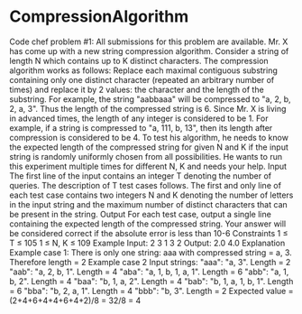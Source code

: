 # CompressionAlgorithm
Code chef problem #1:   All submissions for this problem are available. Mr. X has come up with a new string compression algorithm. Consider a string of length N which contains up to K distinct characters. The compression algorithm works as follows: Replace each maximal contiguous substring containing only one distinct character (repeated an arbitrary number of times) and replace it by 2 values: the character and the length of the substring.  For example, the string "aabbaaa" will be compressed to "a, 2, b, 2, a, 3". Thus the length of the compressed string is 6.  Since Mr. X is living in advanced times, the length of any integer is considered to be 1. For example, if a string is compressed to "a, 111, b, 13", then its length after compression is considered to be 4.  To test his algorithm, he needs to know the expected length of the compressed string for given N and K if the input string is randomly uniformly chosen from all possibilities. He wants to run this experiment multiple times for different N, K and needs your help.  Input The first line of the input contains an integer T denoting the number of queries. The description of T test cases follows.  The first and only line of each test case contains two integers N and K denoting the number of letters in the input string and the maximum number of distinct characters that can be present in the string.  Output For each test case, output a single line containing the expected length of the compressed string. Your answer will be considered correct if the absolute error is less than 10-6  Constraints 1 ≤ T ≤ 105 1 ≤ N, K ≤ 109 Example Input: 2 3 1 3 2 Output: 2.0 4.0  Explanation Example case 1: There is only one string: aaa with compressed string = a, 3. Therefore length = 2  Example case 2 Input strings: "aaa": "a, 3". Length = 2 "aab": "a, 2, b, 1". Length = 4  "aba": "a, 1, b, 1, a, 1". Length = 6 "abb": "a, 1, b, 2". Length = 4 "baa": "b, 1, a, 2". Length = 4 "bab": "b, 1, a, 1, b, 1". Length = 6 "bba": "b, 2, a, 1". Length = 4 "bbb": "b, 3". Length = 2 Expected value = (2+4+6+4+4+6+4+2)/8 = 32/8 = 4
